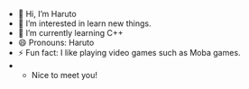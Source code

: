 - 👋 Hi, I’m Haruto
- 👀 I’m interested in learn new things.
- 🌱 I’m currently learning C++
- 😄 Pronouns: Haruto
- ⚡ Fun fact: I like playing video games such as Moba games.
- - Nice to meet you!

<!---
Haruto2804/Haruto2804 is a ✨ special ✨ repository because its `README.md` (this file) appears on your GitHub profile.
You can click the Preview link to take a look at your changes.
--->
